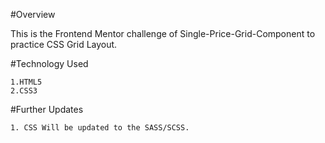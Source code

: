 #Overview 

This is the Frontend Mentor challenge of Single-Price-Grid-Component to practice CSS Grid Layout.

#Technology Used

    1.HTML5
    2.CSS3 

#Further Updates 

    1. CSS Will be updated to the SASS/SCSS.